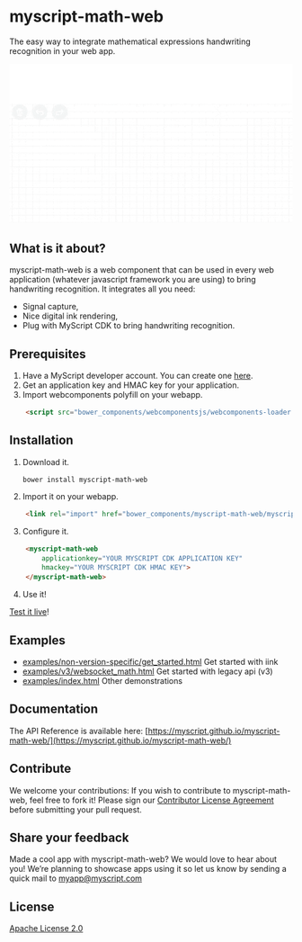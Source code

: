 # myscript-math-web

The easy way to integrate mathematical expressions handwriting recognition in your web app.

![myscript-math-web preview](./preview.gif)

## What is it about?

myscript-math-web is a web component that can be used in every web application (whatever javascript framework you are using) to bring handwriting recognition. It integrates all you need:  
* Signal capture,
* Nice digital ink rendering,
* Plug with MyScript CDK to bring handwriting recognition.

## Prerequisites

1. Have a MyScript developer account. You can create one [here](https://dev.myscript.com/).
2. Get an application key and HMAC key for your application.
3. Import webcomponents polyfill on your webapp.

```html
    <script src="bower_components/webcomponentsjs/webcomponents-loader.js"></script>
```
 
## Installation

1. Download it.

       bower install myscript-math-web

2. Import it on your webapp.

```html
    <link rel="import" href="bower_components/myscript-math-web/myscript-math-web.html">
```

3. Configure it.

```html
    <myscript-math-web
        applicationkey="YOUR MYSCRIPT CDK APPLICATION KEY"
        hmackey="YOUR MYSCRIPT CDK HMAC KEY">
    </myscript-math-web>
```
   
4. Use it!

[Test it live](https://myscript.github.io/myscript-math-web/components/myscript-math-web/examples/)!

## Examples

- [examples/non-version-specific/get_started.html](examples/non-version-specific/get_started.html) Get started with iink
- [examples/v3/websocket_math.html](examples/v3/websocket_math.html) Get started with legacy api (v3)
- [examples/index.html](examples/index.html) Other demonstrations

## Documentation 

The API Reference is available here: [https://myscript.github.io/myscript-math-web/](https://myscript.github.io/myscript-math-web/) 

## Contribute

We welcome your contributions:
If you wish to contribute to myscript-math-web, feel free to fork it!
Please sign our [Contributor License Agreement](CONTRIBUTING.md) before submitting your pull request.

## Share your feedback

Made a cool app with myscript-math-web? We would love to hear about you!
We’re planning to showcase apps using it so let us know by sending a quick mail to [myapp@myscript.com](mailto://myapp@myscript.com)

## License

[Apache License 2.0](http://www.apache.org/licenses/LICENSE-2.0)
